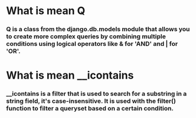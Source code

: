 # What is mean Q
### Q is a class from the django.db.models module that allows you to create more complex queries by combining multiple conditions using logical operators like & for 'AND' and | for 'OR'.



# What is mean __icontains
### __icontains is a filter that is used to search for a substring in a string field, it's case-insensitive. It is used with the filter() function to filter a queryset based on a certain condition.